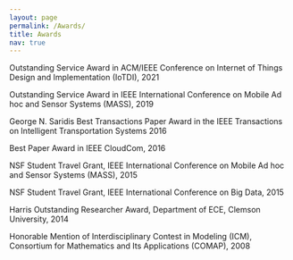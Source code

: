 ```yaml
---
layout: page
permalink: /Awards/
title: Awards
nav: true
---
```


Outstanding Service Award in ACM/IEEE Conference on Internet of Things Design and Implementation (IoTDI), 2021 

Outstanding Service Award in IEEE International Conference on Mobile Ad hoc and Sensor Systems (MASS), 2019

George N. Saridis Best Transactions Paper Award in the IEEE Transactions on Intelligent Transportation Systems 2016

Best Paper Award in IEEE CloudCom, 2016

NSF Student Travel Grant, IEEE International Conference on Mobile Ad hoc and Sensor Systems (MASS), 2015

NSF Student Travel Grant, IEEE International Conference on Big Data, 2015

Harris Outstanding Researcher Award, Department of ECE, Clemson University, 2014

Honorable Mention of Interdisciplinary Contest in Modeling (ICM), Consortium for Mathematics and Its Applications (COMAP), 2008


